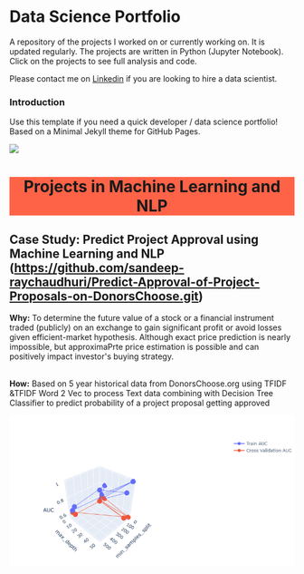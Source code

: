 # Data Science Portfolio
 
A repository of the projects I worked on or currently working on. It is updated regularly. The projects are written in Python (Jupyter Notebook). Click on the projects to see full analysis and code.

Please contact me on [Linkedin](https://www.linkedin.com/in/sandeep-ray-chaudhuri-93a21142/) if you are looking to hire a data scientist.

### Introduction

Use this template if you need a quick developer / data science portfolio! Based on a Minimal Jekyll theme for GitHub Pages.

<img src="images/demo.gif?raw=true"/>


<h1 align="center" style="background-color:Tomato;"> Projects in Machine Learning and NLP</h1>
<p align="center">
 
 ## Case Study: Predict Project Approval using Machine Learning and NLP (https://github.com/sandeep-raychaudhuri/Predict-Approval-of-Project-Proposals-on-DonorsChoose.git)

**Why:**  To determine the future value of a stock or a financial instrument traded (publicly) on an exchange to gain significant profit or avoid losses given efficient-market hypothesis. Although exact price prediction is nearly impossible, but approximaPrte price estimation is possible and can positively impact investor's buying strategy.<br><br>

 **How:** Based on 5 year historical data from DonorsChoose.org using TFIDF &TFIDF Word 2 Vec to process Text data combining with Decision Tree Classifier to predict probability of a project proposal getting approved<br>
 
![alt text](https://github.com/sandeep-raychaudhuri/Data-Science-Projects/blob/master/Train-Test%20AUC.PNG)
